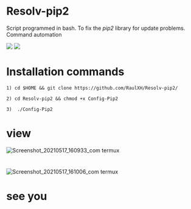 # Resolv-pip2

Script programmed in bash.  To fix the *_pip2_* library for update problems.  Command automation

![](https://img.shields.io/github/stars/RaulXH/Resolv-pip2) ![](https://img.shields.io/github/license/RaulXH/Resolv-pip2)


# Installation commands
```
1) cd $HOME && git clone https://github.com/RaulXH/Resolv-pip2/

2) cd Resolv-pip2 && chmod +x Config-Pip2

3)  ./Config-Pip2

```
# view
![Screenshot_20210517_160933_com termux](https://user-images.githubusercontent.com/77165035/118557173-6ec75a00-b72a-11eb-9548-0add94adf196.jpg)
#
![Screenshot_20210517_161006_com termux](https://user-images.githubusercontent.com/77165035/118557186-7555d180-b72a-11eb-8800-05c0312ca5dc.jpg)
# see you

